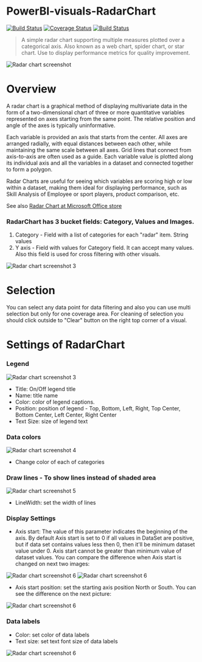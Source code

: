 # PowerBI-visuals-RadarChart
[![Build Status](https://travis-ci.org/Microsoft/PowerBI-visuals-RadarChart.svg?branch=master)](https://travis-ci.org/Microsoft/PowerBI-visuals-RadarChart) [![Coverage Status](https://coveralls.io/repos/github/Microsoft/PowerBI-visuals-RadarChart/badge.svg?branch=master)](https://coveralls.io/github/Microsoft/PowerBI-visuals-RadarChart?branch=master)
[![Build Status](https://dev.azure.com/customvisuals/public/_apis/build/status/Microsoft.powerbi-visuals-chord)](https://dev.azure.com/customvisuals/public/_build/latest?definitionId=2)

> A simple radar chart supporting multiple measures plotted over a categorical axis. Also known as a web chart, spider chart, or star chart. Use to display performance metrics for quality improvement.

![Radar chart screenshot](https://az158878.vo.msecnd.net/marketing/Partner_21474836617/Product_42949680591/Asset_4dca5dfd-442f-4472-8dc7-31c886a3ebb8/RadarChartscreenshot1.png)
# Overview
A radar chart is a graphical method of displaying multivariate data in the form of a two-dimensional chart of three or more quantitative variables represented on axes starting from the same point. The relative position and angle of the axes is typically uninformative.

Each variable is provided an axis that starts from the center. All axes are arranged radially, with equal distances between each other, while maintaining the same scale between all axes. Grid lines that connect from axis-to-axis are often used as a guide. Each variable value is plotted along its individual axis and all the variables in a dataset and connected together to form a polygon.

Radar Charts are useful for seeing which variables are scoring high or low within a dataset, making them ideal for displaying performance, such as Skill Analysis of Employee or sport players, product comparison, etc.

See also [Radar Chart at Microsoft Office store](https://store.office.com/en-us/app.aspx?assetid=WA104380771&sourcecorrid=3943ede6-17ac-4e0a-8c2d-53a4ecd3303c&searchapppos=0&ui=en-US&rs=en-US&ad=US&appredirect=false)

### RadarChart has 3 bucket fields: Category, Values and Images.
1. Category - Field with a list of categories for each "radar" item. String values
2. Y axis - Field with values for Category field. It can accept many values. Also this field is used for cross filtering with other visuals.

![Radar chart screenshot 3](assets/RadarFields.png)

# Selection
You can select any data point for data filtering and also you can use multi selection but only for one coverage area. For cleaning of selection you should click outside to "Сlear" button on the right top corner of a visual.

# Settings of RadarChart
### Legend
![Radar chart screenshot 3](assets/RadarLegend.png)
- Title: On/Off legend title
- Name: title name
- Color: color of legend captions.
- Position: position of legend - Top, Bottom, Left, Right, Top Center, Bottom Center, Left Center, Right Center
- Text Size: size of legend text

### Data colors
![Radar chart screenshot 4](assets/RadarDataColors.png)
- Change color of each of categories

### Draw lines - To show lines instead of shaded area
![Radar chart screenshot 5](assets/RadarDrawLines.png)
- LineWidth: set the width of lines

### Display Settings
- Axis start: The value of this parameter indicates the beginning of the axis. By default Axis start is set to 0 if all values in DataSet are positive, but if data set contains values less then 0, then it'll be minimum dataset value under 0. Axis start cannot be greater than minimum value of dataset values. You can compare the difference when Axis start is changed on next two images:

![Radar chart screenshot 6](assets/RadarDisplaySettings01.png)
![Radar chart screenshot 6](assets/RadarDisplaySettings02.png)

- Axis start position: set the starting axis position North or South. You can see the difference on the next picture:

![Radar chart screenshot 6](assets/RadarDisplaySettings03.png)

### Data labels
- Color: set color of data labels
- Text size: set text font size of data labels 

![Radar chart screenshot 6](assets/RadarDataLabels.png)
